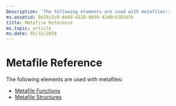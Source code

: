 ```yaml
---
Description: 'The following elements are used with metafiles:'
ms.assetid: 9a28c2c9-d449-4228-8030-42d0c51816fb
title: Metafile Reference
ms.topic: article
ms.date: 05/31/2018
---
```


# Metafile Reference

The following elements are used with metafiles:

-   [Metafile Functions](metafile-functions.md)
-   [Metafile Structures](metafile-structures.md)

 

 




